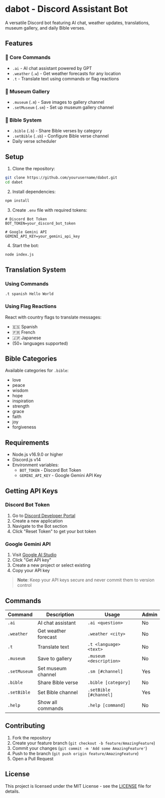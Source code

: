 # dabot - Discord Assistant Bot

A versatile Discord bot featuring AI chat, weather updates, translations, museum gallery, and daily Bible verses.

## Features

### 🤖 Core Commands
- `.ai` - AI chat assistant powered by GPT
- `.weather` (`.w`) - Get weather forecasts for any location
- `.t` - Translate text using commands or flag reactions

### 🎨 Museum Gallery
- `.museum` (`.m`) - Save images to gallery channel
- `.setMuseum` (`.sm`) - Set up museum gallery channel

### 📖 Bible System
- `.bible` (`.b`) - Share Bible verses by category
- `.setBible` (`.sb`) - Configure Bible verse channel
- Daily verse scheduler

## Setup

1. Clone the repository:
```bash
git clone https://github.com/yourusername/dabot.git
cd dabot
```

2. Install dependencies:
```bash
npm install
```

3. Create `.env` file with required tokens:
```env
# Discord Bot Token
BOT_TOKEN=your_discord_bot_token

# Google Gemini API
GEMINI_API_KEY=your_gemini_api_key
```

4. Start the bot:
```bash
node index.js
```

## Translation System

### Using Commands
```
.t spanish Hello World
```

### Using Flag Reactions
React with country flags to translate messages:
- 🇪🇸 Spanish
- 🇫🇷 French
- 🇯🇵 Japanese
- (50+ languages supported)

## Bible Categories
Available categories for `.bible`:
- love
- peace
- wisdom
- hope
- inspiration
- strength
- grace
- faith
- joy
- forgiveness

## Requirements

- Node.js v16.9.0 or higher
- Discord.js v14
- Environment variables:
  - `BOT_TOKEN` - Discord Bot Token
  - `GEMINI_API_KEY` - Google Gemini API Key

## Getting API Keys

### Discord Bot Token
1. Go to [Discord Developer Portal](https://discord.com/developers/applications)
2. Create a new application
3. Navigate to the Bot section
4. Click "Reset Token" to get your bot token

### Google Gemini API
1. Visit [Google AI Studio](https://ai.google.dev/)
2. Click "Get API key"
3. Create a new project or select existing
4. Copy your API key

> **Note**: Keep your API keys secure and never commit them to version control

## Commands

| Command | Description | Usage | Admin |
|---------|-------------|--------|-------|
| `.ai` | AI chat assistant | `.ai <question>` | No |
| `.weather` | Get weather forecast | `.weather <city>` | No |
| `.t` | Translate text | `.t <language> <text>` | No |
| `.museum` | Save to gallery | `.museum <description>` | No |
| `.setMuseum` | Set museum channel | `.sm [#channel]` | Yes |
| `.bible` | Share Bible verse | `.bible [category]` | No |
| `.setBible` | Set Bible channel | `.setBible [#channel]` | Yes |
| `.help` | Show all commands | `.help [command]` | No |

## Contributing

1. Fork the repository
2. Create your feature branch (`git checkout -b feature/AmazingFeature`)
3. Commit your changes (`git commit -m 'Add some AmazingFeature'`)
4. Push to the branch (`git push origin feature/AmazingFeature`)
5. Open a Pull Request

## License

This project is licensed under the MIT License - see the [LICENSE](LICENSE) file for details.
